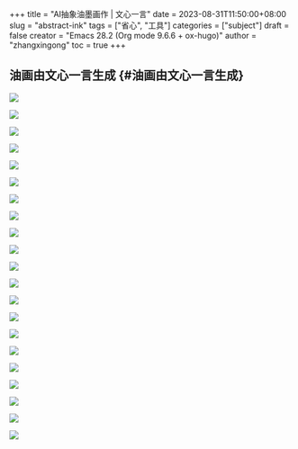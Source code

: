 +++
title = "AI抽象油墨画作 | 文心一言"
date = 2023-08-31T11:50:00+08:00
slug = "abstract-ink"
tags = ["省心", "工具"]
categories = ["subject"]
draft = false
creator = "Emacs 28.2 (Org mode 9.6.6 + ox-hugo)"
author = "zhangxingong"
toc = true
+++

## 油画由文心一言生成 {#油画由文心一言生成}

![](/img/11-41-49_4_screenshot.png)

![](/img/11-43-17_4_screenshot.png)

![](/img/11-43-59_4_screenshot.png)

![](/img/11-45-03_4_screenshot.png)

![](/img/11-45-46_4_screenshot.png)

![](/img/11-47-18_4_screenshot.png)

![](/img/11-48-30_4_screenshot.png)

![](/img/11-49-33_4_screenshot.png)

![](/img/13-38-01_4_screenshot.png)

![](/img/13-39-15_4_screenshot.png)

![](/img/13-41-21_4_screenshot.png)

![](/img/13-42-52_4_screenshot.png)

![](/img/13-53-25_4_screenshot.png)

![](/img/13-54-22_4_screenshot.png)

![](/img/13-55-00_4_screenshot.png)

![](/img/13-56-43_4_screenshot.png)

![](/img/13-57-48_4_screenshot.png)

![](/img/1693467107115.png)

![](/img/16-48-32_4_screenshot.png)

![](/img/16-53-58_4_screenshot.png)

![](/img/16-55-07_4_screenshot.png)

